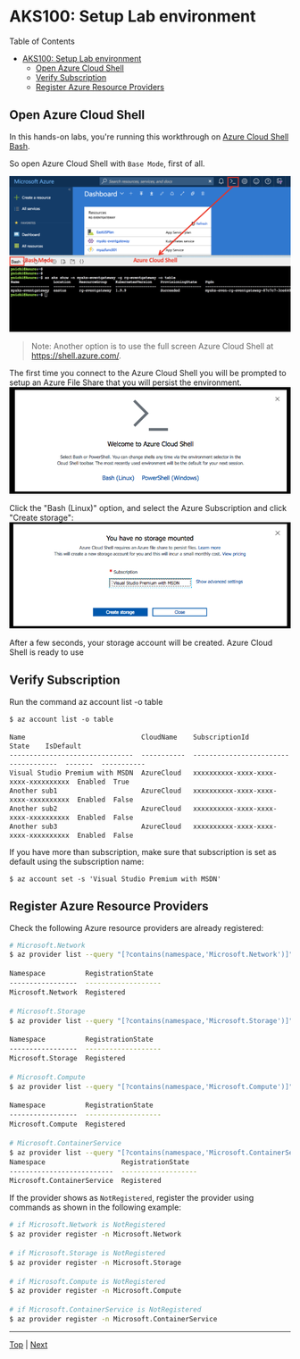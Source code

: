 # AKS100: Setup Lab environment

Table of Contents
<!-- TOC -->
- [AKS100: Setup Lab environment](#aks100-setup-lab-environment)
  - [Open Azure Cloud Shell](#open-azure-cloud-shell)
  - [Verify Subscription](#verify-subscription)
  - [Register Azure Resource Providers](#register-azure-resource-providers)

## Open Azure Cloud Shell

In this hands-on labs, you're running this workthrough on [Azure Cloud Shell Bash](https://docs.microsoft.com/en-us/azure/cloud-shell/overview).

So open Azure Cloud Shell with `Base Mode`, first of all.

![](../assets/cloud-shell-open-bash.png)
> Note: Another option is to use the full screen Azure Cloud Shell at https://shell.azure.com/.

The first time you connect to the Azure Cloud Shell you will be prompted to setup an Azure File Share that you will persist the environment.
![](../assets/cloud-shell-welcome.png)

Click the "Bash (Linux)" option, and select the Azure Subscription and click "Create storage":
![](../assets/cloud-shell-no-storage-mounted.png)

After a few seconds, your storage account will be created. Azure Cloud Shell is ready to use


## Verify Subscription

Run the command az account list -o table
```
$ az account list -o table

Name                             CloudName    SubscriptionId                        State    IsDefault
-------------------------------  -----------  ------------------------------------  -------  -----------
Visual Studio Premium with MSDN  AzureCloud   xxxxxxxxxx-xxxx-xxxx-xxxx-xxxxxxxxxx  Enabled  True
Another sub1                     AzureCloud   xxxxxxxxxx-xxxx-xxxx-xxxx-xxxxxxxxxx  Enabled  False
Another sub2                     AzureCloud   xxxxxxxxxx-xxxx-xxxx-xxxx-xxxxxxxxxx  Enabled  False
Another sub3                     AzureCloud   xxxxxxxxxx-xxxx-xxxx-xxxx-xxxxxxxxxx  Enabled  False
```

If you have more than subscription, make sure that subscription is set as default using the subscription name:

```
$ az account set -s 'Visual Studio Premium with MSDN'
```

## Register Azure Resource Providers

Check the following Azure resource providers are already registered:
```sh
# Microsoft.Network
$ az provider list --query "[?contains(namespace,'Microsoft.Network')]" -o table

Namespace          RegistrationState
-----------------  -------------------
Microsoft.Network  Registered

# Microsoft.Storage
$ az provider list --query "[?contains(namespace,'Microsoft.Storage')]" -o table

Namespace          RegistrationState
-----------------  -------------------
Microsoft.Storage  Registered

# Microsoft.Compute
$ az provider list --query "[?contains(namespace,'Microsoft.Compute')]" -o table

Namespace          RegistrationState
-----------------  -------------------
Microsoft.Compute  Registered

# Microsoft.ContainerService
$ az provider list --query "[?contains(namespace,'Microsoft.ContainerService')]" -o table
Namespace                   RegistrationState
--------------------------  -------------------
Microsoft.ContainerService  Registered
```

If the provider shows as `NotRegistered`, register the provider using commands as shown in the following example:

```sh
# if Microsoft.Network is NotRegistered
$ az provider register -n Microsoft.Network

# if Microsoft.Storage is NotRegistered
$ az provider register -n Microsoft.Storage

# if Microsoft.Compute is NotRegistered
$ az provider register -n Microsoft.Compute

# if Microsoft.ContainerService is NotRegistered
$ az provider register -n Microsoft.ContainerService
```

---
[Top](../README.md) | [Next](aks-101-create-aks-cluster.md)

